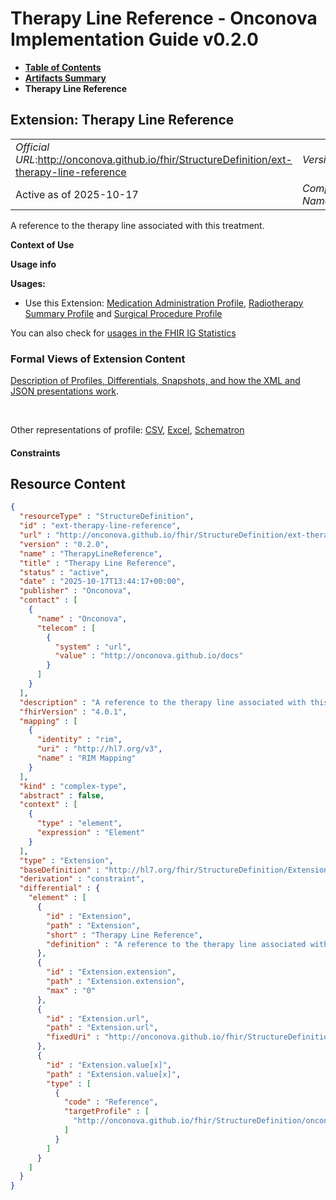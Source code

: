 # Therapy Line Reference - Onconova Implementation Guide v0.2.0

* [**Table of Contents**](toc.md)
* [**Artifacts Summary**](artifacts.md)
* **Therapy Line Reference**

## Extension: Therapy Line Reference 

| | |
| :--- | :--- |
| *Official URL*:http://onconova.github.io/fhir/StructureDefinition/ext-therapy-line-reference | *Version*:0.2.0 |
| Active as of 2025-10-17 | *Computable Name*:TherapyLineReference |

A reference to the therapy line associated with this treatment.

**Context of Use**

**Usage info**

**Usages:**

* Use this Extension: [Medication Administration Profile](StructureDefinition-onconova-medication-administration.md), [Radiotherapy Summary Profile](StructureDefinition-onconova-radiotherapy-summary.md) and [Surgical Procedure Profile](StructureDefinition-onconova-surgical-procedure.md)

You can also check for [usages in the FHIR IG Statistics](https://packages2.fhir.org/xig/onconova.fhir|current/StructureDefinition/ext-therapy-line-reference)

### Formal Views of Extension Content

 [Description of Profiles, Differentials, Snapshots, and how the XML and JSON presentations work](http://build.fhir.org/ig/FHIR/ig-guidance/readingIgs.html#structure-definitions). 

 

Other representations of profile: [CSV](StructureDefinition-ext-therapy-line-reference.csv), [Excel](StructureDefinition-ext-therapy-line-reference.xlsx), [Schematron](StructureDefinition-ext-therapy-line-reference.sch) 

#### Constraints



## Resource Content

```json
{
  "resourceType" : "StructureDefinition",
  "id" : "ext-therapy-line-reference",
  "url" : "http://onconova.github.io/fhir/StructureDefinition/ext-therapy-line-reference",
  "version" : "0.2.0",
  "name" : "TherapyLineReference",
  "title" : "Therapy Line Reference",
  "status" : "active",
  "date" : "2025-10-17T13:44:17+00:00",
  "publisher" : "Onconova",
  "contact" : [
    {
      "name" : "Onconova",
      "telecom" : [
        {
          "system" : "url",
          "value" : "http://onconova.github.io/docs"
        }
      ]
    }
  ],
  "description" : "A reference to the therapy line associated with this treatment.",
  "fhirVersion" : "4.0.1",
  "mapping" : [
    {
      "identity" : "rim",
      "uri" : "http://hl7.org/v3",
      "name" : "RIM Mapping"
    }
  ],
  "kind" : "complex-type",
  "abstract" : false,
  "context" : [
    {
      "type" : "element",
      "expression" : "Element"
    }
  ],
  "type" : "Extension",
  "baseDefinition" : "http://hl7.org/fhir/StructureDefinition/Extension|4.0.1",
  "derivation" : "constraint",
  "differential" : {
    "element" : [
      {
        "id" : "Extension",
        "path" : "Extension",
        "short" : "Therapy Line Reference",
        "definition" : "A reference to the therapy line associated with this treatment."
      },
      {
        "id" : "Extension.extension",
        "path" : "Extension.extension",
        "max" : "0"
      },
      {
        "id" : "Extension.url",
        "path" : "Extension.url",
        "fixedUri" : "http://onconova.github.io/fhir/StructureDefinition/ext-therapy-line-reference"
      },
      {
        "id" : "Extension.value[x]",
        "path" : "Extension.value[x]",
        "type" : [
          {
            "code" : "Reference",
            "targetProfile" : [
              "http://onconova.github.io/fhir/StructureDefinition/onconova-therapy-line|0.2.0"
            ]
          }
        ]
      }
    ]
  }
}

```
